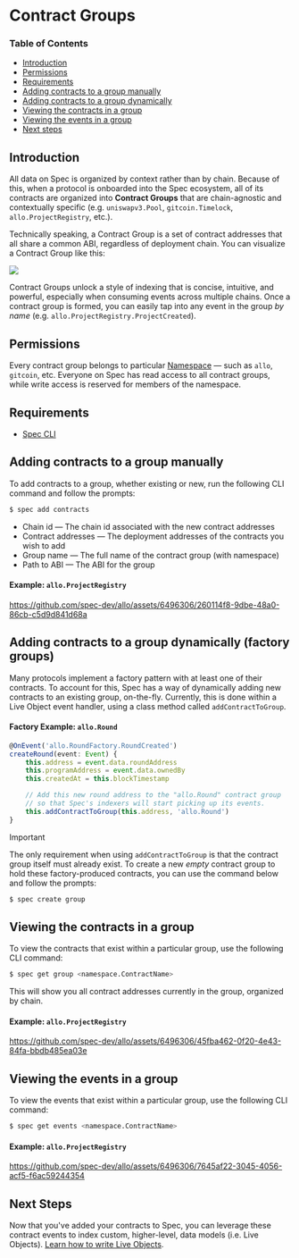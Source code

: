 # Contract Groups

### Table of Contents

* [Introduction](#introduction)
* [Permissions](#permissions)
* [Requirements](#requirements)
* [Adding contracts to a group manually](#adding-contracts-to-a-group-manually)
* [Adding contracts to a group dynamically](#adding-contracts-to-a-group-dynamically-factory-groups)
* [Viewing the contracts in a group](#viewing-the-contracts-in-a-group)
* [Viewing the events in a group](#viewing-the-events-in-a-group)
* [Next steps](#next-steps)

## Introduction

All data on Spec is organized by context rather than by chain. Because of this, when a protocol is onboarded into the Spec ecosystem, all of its contracts are organized into <b>Contract Groups</b> that are chain-agnostic and contextually specific (e.g. `uniswapv3.Pool`, `gitcoin.Timelock`, `allo.ProjectRegistry`, etc.). 

Technically speaking, a Contract Group is a set of contract addresses that all share a common ABI, regardless of deployment chain. You can visualize a Contract Group like this:

![](https://dbjzhg7yxqn0y.cloudfront.net/cg.png)

Contract Groups unlock a style of indexing that is concise, intuitive, and powerful, especially when consuming events across multiple chains. Once a contract group is formed, you can easily tap into any event in the group *by name* (e.g. `allo.ProjectRegistry.ProjectCreated`).

## Permissions

Every contract group belongs to particular [Namespace](./Writing-Live-Objects.md#namespaces) — such as `allo`, `gitcoin`, etc. Everyone on Spec has read access to all contract groups, while write access is reserved for members of the namespace.

## Requirements

* [Spec CLI](./CLI-Setup.md)

## Adding contracts to a group manually

To add contracts to a group, whether existing or new, run the following CLI command and follow the prompts:

```bash
$ spec add contracts
```

* Chain id — The chain id associated with the new contract addresses
* Contract addresses — The deployment addresses of the contracts you wish to add
* Group name — The full name of the contract group (with namespace)
* Path to ABI — The ABI for the group

#### Example: `allo.ProjectRegistry`

https://github.com/spec-dev/allo/assets/6496306/260114f8-9dbe-48a0-86cb-c5d9d841d68a

## Adding contracts to a group dynamically (factory groups)

Many protocols implement a factory pattern with at least one of their contracts. To account for this, Spec has a way of dynamically adding new contracts to an existing group, on-the-fly. Currently, this is done within a Live Object event handler, using a class method called `addContractToGroup`.

#### Factory Example: `allo.Round`

```typescript
@OnEvent('allo.RoundFactory.RoundCreated')
createRound(event: Event) {
    this.address = event.data.roundAddress
    this.programAddress = event.data.ownedBy
    this.createdAt = this.blockTimestamp

    // Add this new round address to the "allo.Round" contract group 
    // so that Spec's indexers will start picking up its events.
    this.addContractToGroup(this.address, 'allo.Round')
}
```
> [!IMPORTANT]
> The only requirement when using `addContractToGroup` is that the contract group itself must already exist. To create a new *empty* contract group to hold these factory-produced contracts, you can use the command below and follow the prompts:

```bash
$ spec create group
```

## Viewing the contracts in a group

To view the contracts that exist within a particular group, use the following CLI command:

```bash
$ spec get group <namespace.ContractName>
```

This will show you all contract addresses currently in the group, organized by chain.

#### Example: `allo.ProjectRegistry`

https://github.com/spec-dev/allo/assets/6496306/45fba462-0f20-4e43-84fa-bbdb485ea03e

## Viewing the events in a group

To view the events that exist within a particular group, use the following CLI command:

```bash
$ spec get events <namespace.ContractName>
```

#### Example: `allo.ProjectRegistry`

https://github.com/spec-dev/allo/assets/6496306/7645af22-3045-4056-acf5-f6ac59244354


## Next Steps

Now that you've added your contracts to Spec, you can leverage these contract events to index custom, higher-level, data models (i.e. Live Objects). [Learn how to write Live Objects](./Writing-Live-Objects.md).